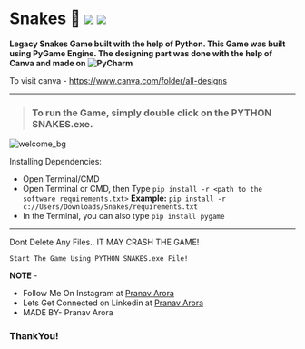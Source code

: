 # Snakes 🐍 <img src="https://img.shields.io/badge/Python-FFD43B?style=for-the-badge&logo=python&logoColor=darkgreen"/> <img src="https://img.shields.io/badge/Canva-%2300C4CC.svg?&style=for-the-badge&logo=Canva&logoColor=white"/>

**Legacy Snakes Game built with the help of Python. This Game was built using PyGame Engine. The designing part was done with the help of Canva and made on ![PyCharm](https://img.shields.io/badge/pycharm-143?style=for-the-badge&logo=pycharm&logoColor=black&color=black&labelColor=green)**

To visit canva - https://www.canva.com/folder/all-designs

---

> ### To run the Game, simply double click on the **PYTHON SNAKES.exe**.

![welcome_bg](https://user-images.githubusercontent.com/48170643/123670894-52efc180-d85b-11eb-8cb8-da7eb505fdb8.jpg)

Installing Dependencies:
<br>
* Open Terminal/CMD
* Open Terminal or CMD, then Type ```pip install -r <path to the software requirements.txt>```
**Example:** ```pip install -r c://Users/Downloads/Snakes/requirements.txt```
* In the Terminal, you can also type ```pip install pygame```
---

Dont Delete Any Files.. IT MAY CRASH THE GAME!

```Start The Game Using PYTHON SNAKES.exe File!```

**NOTE** - 

* Follow Me On Instagram at [Pranav Arora](https://www.instagram.com/arorapranav187)
* Lets Get Connected on Linkedin at [Pranav Arora](https://www.linkedin.com/in/pranav-arora-354b71bb/)
* MADE BY- Pranav Arora


### ThankYou!
